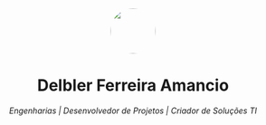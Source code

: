 <div align="center">
  <img src="https://i.postimg.cc/LXRTBZXB/8G-Rede.png" width="80" height="80" style="border-radius: 80%;" />
  <h1>Delbler Ferreira Amancio</h1>
  <p><em>Engenharias | Desenvolvedor de Projetos | Criador de Soluções TI</em></p>
</div>
